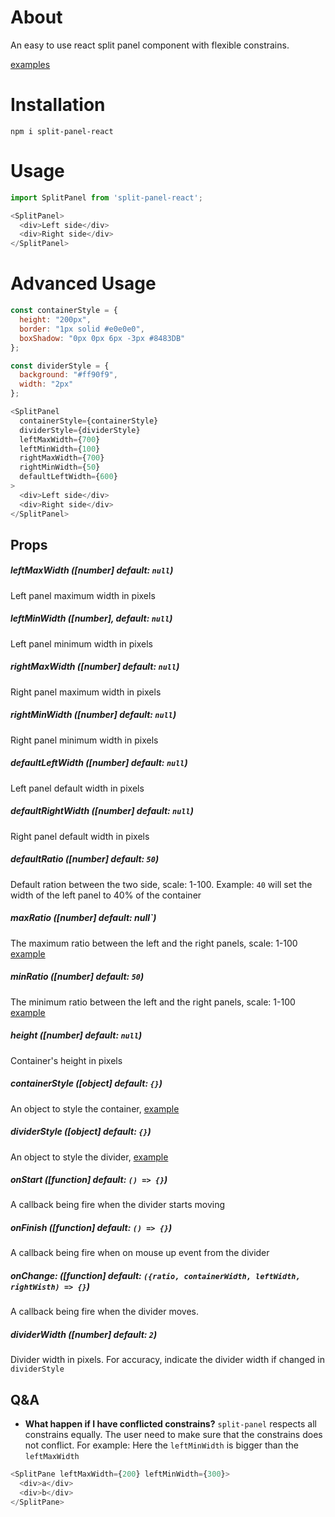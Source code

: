 

# About

An easy to use react split panel component with flexible constrains. 

[examples](https://bnbarak.github.io/split-panel)

# Installation

`npm i split-panel-react`

# Usage

```javascript
import SplitPanel from 'split-panel-react';
```

```javascript
<SplitPanel>
  <div>Left side</div>
  <div>Right side</div>
</SplitPanel>
```

# Advanced Usage

```javascript
const containerStyle = {
  height: "200px",
  border: "1px solid #e0e0e0",
  boxShadow: "0px 0px 6px -3px #8483DB"
};

const dividerStyle = {
  background: "#ff90f9",
  width: "2px"
};

<SplitPanel
  containerStyle={containerStyle}
  dividerStyle={dividerStyle}
  leftMaxWidth={700}
  leftMinWidth={100}
  rightMaxWidth={700}
  rightMinWidth={50}
  defaultLeftWidth={600}
>
  <div>Left side</div>
  <div>Right side</div>
</SplitPanel>
```

## Props

##### leftMaxWidth ([number] default: `null`)

Left panel maximum width in pixels

##### leftMinWidth ([number], default: `null`)

Left panel minimum width in pixels

##### rightMaxWidth ([number] default: `null`)

Right panel maximum width in pixels

##### rightMinWidth ([number] default: `null`)

Right panel minimum width in pixels

##### defaultLeftWidth ([number] default: `null`)

Left panel default width in pixels

##### defaultRightWidth ([number] default: `null`)

Right panel default width in pixels

##### defaultRatio ([number] default: `50`)

Default ration between the two side, scale: 1-100.
Example: `40` will set the width of the left panel to 40% of the container

##### maxRatio ([number] default: null`)

The maximum ratio between the left and the right panels, scale: 1-100 [example](https://bnbarak.github.io/split-panel/?path=/story/constrains--min-ratio)

##### minRatio ([number] default: `50`)

The minimum ratio between the left and the right panels, scale: 1-100 [example](https://bnbarak.github.io/split-panel/?path=/story/constrains--max-ratio)

##### height ([number] default: `null`)

Container's height in pixels

##### containerStyle ([object] default: `{}`)

An object to style the container, [example](https://bnbarak.github.io/split-panel/?path=/story/style--container)

##### dividerStyle ([object] default: `{}`)

An object to style the divider, [example](https://bnbarak.github.io/split-panel/?path=/story/style--divider)

##### onStart ([function] default: `() => {}`)

A callback being fire when the divider starts moving

##### onFinish ([function] default: `() => {}`)

A callback being fire when on mouse up event from the divider

##### onChange: ([function] default: `({ratio, containerWidth, leftWidth, rightWisth) => {}`)

A callback being fire when the divider moves.

##### dividerWidth ([number] default: `2`)

Divider width in pixels. For accuracy, indicate the divider width if changed in `dividerStyle`


## Q&A

- **What happen if I have conflicted constrains?**
  `split-panel` respects all constrains equally. The user need to make sure that the constrains does not conflict. For example:
  Here the `leftMinWidth` is bigger than the `leftMaxWidth`

```javascript
<SplitPane leftMaxWidth={200} leftMinWidth={300}>
  <div>a</div>
  <div>b</div>
</SplitPane>
```
